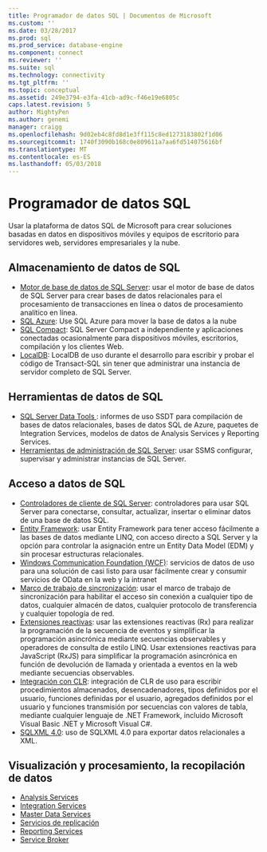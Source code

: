 ```yaml
---
title: Programador de datos SQL | Documentos de Microsoft
ms.custom: ''
ms.date: 03/28/2017
ms.prod: sql
ms.prod_service: database-engine
ms.component: connect
ms.reviewer: ''
ms.suite: sql
ms.technology: connectivity
ms.tgt_pltfrm: ''
ms.topic: conceptual
ms.assetid: 249e3794-e3fa-41cb-ad9c-f46e19e6805c
caps.latest.revision: 5
author: MightyPen
ms.author: genemi
manager: craigg
ms.openlocfilehash: 9d02eb4c8fd8d1e3ff115c8ed1273183802f1d06
ms.sourcegitcommit: 1740f3090b168c0e809611a7aa6fd514075616bf
ms.translationtype: MT
ms.contentlocale: es-ES
ms.lasthandoff: 05/03/2018
---
```

# <a name="sql-data-developer"></a>Programador de datos SQL
Usar la plataforma de datos SQL de Microsoft para crear soluciones basadas en datos en dispositivos móviles y equipos de escritorio para servidores web, servidores empresariales y la nube.  

## <a name="sql-data-storage"></a>Almacenamiento de datos de SQL
* [Motor de base de datos de SQL Server](../database-engine/configure-windows/sql-server-database-engine.md): usar el motor de base de datos de SQL Server para crear bases de datos relacionales para el procesamiento de transacciones en línea o datos de procesamiento analítico en línea. 
* [SQL Azure](https://docs.microsoft.com/azure/sql-database/): Use SQL Azure para mover la base de datos a la nube 
* [SQL Compact](https://www.microsoft.com/en-us/download/details.aspx?id=17876): SQL Server Compact a independiente y aplicaciones conectadas ocasionalmente para dispositivos móviles, escritorios, compilación y los clientes Web.
* [LocalDB](../database-engine/configure-windows/sql-server-2016-express-localdb.md): LocalDB de uso durante el desarrollo para escribir y probar el código de Transact-SQL sin tener que administrar una instancia de servidor completo de SQL Server.

## <a name="sql-data-tools"></a>Herramientas de datos de SQL
* [SQL Server Data Tools ](../ssdt/download-sql-server-data-tools-ssdt.md) : informes de uso SSDT para compilación de bases de datos relacionales, bases de datos SQL de Azure, paquetes de Integration Services, modelos de datos de Analysis Services y Reporting Services.
* [Herramientas de administración de SQL Server](../ssms/download-sql-server-management-studio-ssms.md): usar SSMS configurar, supervisar y administrar instancias de SQL Server.

## <a name="sql-data-access"></a>Acceso a datos de SQL
* [Controladores de cliente de SQL Server](sql-connection-libraries.md): controladores para usar SQL Server para conectarse, consultar, actualizar, insertar o eliminar datos de una base de datos SQL.
* [Entity Framework](https://msdn.microsoft.com/library/gg696172.aspx): usar Entity Framework para tener acceso fácilmente a las bases de datos mediante LINQ, con acceso directo a SQL Server y la opción para controlar la asignación entre un Entity Data Model (EDM) y sin procesar estructuras relacionales. 
* [Windows Communication Foundation (WCF)](https://msdn.microsoft.com/library/dd456779.aspx): servicios de datos de uso para una solución de casi listo para usar fácilmente crear y consumir servicios de OData en la web y la intranet
* [Marco de trabajo de sincronización](https://msdn.microsoft.com/library/jj839436.aspx): usar el marco de trabajo de sincronización para habilitar el acceso sin conexión a cualquier tipo de datos, cualquier almacén de datos, cualquier protocolo de transferencia y cualquier topología de red.
* [Extensiones reactivas](https://msdn.microsoft.com/library/hh242985.aspx): usar las extensiones reactivas (Rx) para realizar la programación de la secuencia de eventos y simplificar la programación asincrónica mediante secuencias observables y operadores de consulta de estilo LINQ.  Usar extensiones reactivas para JavaScript (RxJS) para simplificar la programación asincrónica en función de devolución de llamada y orientada a eventos en la web mediante secuencias observables.
* [Integración con CLR](../relational-databases/clr-integration/common-language-runtime-clr-integration-programming-concepts.md): integración de CLR de uso para escribir procedimientos almacenados, desencadenadores, tipos definidos por el usuario, funciones definidas por el usuario, agregados definidos por el usuario y funciones transmisión por secuencias con valores de tabla, mediante cualquier lenguaje de .NET Framework, incluido Microsoft Visual Basic .NET y Microsoft Visual C#. 
* [SQLXML 4.0](../relational-databases/sqlxml/sqlxml-4-0-programming-concepts.md): uso de SQLXML 4.0 para exportar datos relacionales a XML.

## <a name="data-collection-processing-and-visualization"></a>Visualización y procesamiento, la recopilación de datos
* [Analysis Services](../analysis-services/analysis-services-developer-documentation.md)
* [Integration Services](../integration-services/integration-services-developer-documentation.md)  
* [Master Data Services](../master-data-services/develop/master-data-services-developer-documentation.md)
* [Servicios de replicación](../relational-databases/replication/concepts/replication-developer-documentation.md)
* [Reporting Services](../reporting-services/reporting-services-developer-documentation.md)
* [Service Broker](../database-engine/configure-windows/sql-server-service-broker.md)


 

